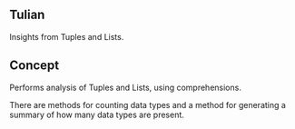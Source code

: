 ## Tulian
Insights from Tuples and Lists.

## Concept
Performs analysis of Tuples and Lists, using comprehensions.

There are methods for counting data types and a method for generating a summary of how many data types are present.


